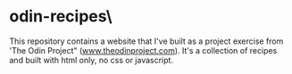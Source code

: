 # odin-recipes\
 This repository contains a website that I've built as a project exercise from 'The Odin Project" (www.theodinproject.com). It's a collection of recipes and built with html only, no css or javascript.
